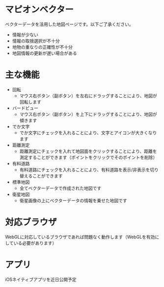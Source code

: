 マピオンベクター
==========
ベクターデータを活用した地図ページです。以下ご了承ください。

- 情報が少ない
- 情報の取捨選択が不十分
- 地物の重なりの正確性が不十分
- 地図情報の更新が遅い場合がある

主な機能
==========
- 回転
  - マウス右ボタン（副ボタン）を左右にドラッグすることにより、地図が回転します
- バードビュー
  - マウス右ボタン（副ボタン）を上下にドラッグすることにより、地図が傾きます
- でか文字
  - でか文字にチェックを入れることにより、文字とアイコンが大きくなります
- 距離測定
  - 距離測定にチェックを入れて地図面をクリックすることにより、距離を測定することができます（ポイントをクリックでそのポイントを削除）
- 有料道路
  - 有料道路にチェックを入れることにより、有料道路を表示/非表示を切り替えることができます
- 標準地図
  - 全てベクターデータで作成された地図です
- 衛星地図
  - 衛星画像の上にベクターデータの情報を乗せた地図です


対応ブラウザ
==========
WebGLに対応しているブラウザであれば問題なく動作します（WebGLを有効にしている必要があります）

アプリ
==========
iOSネイティブアプリを近日公開予定
